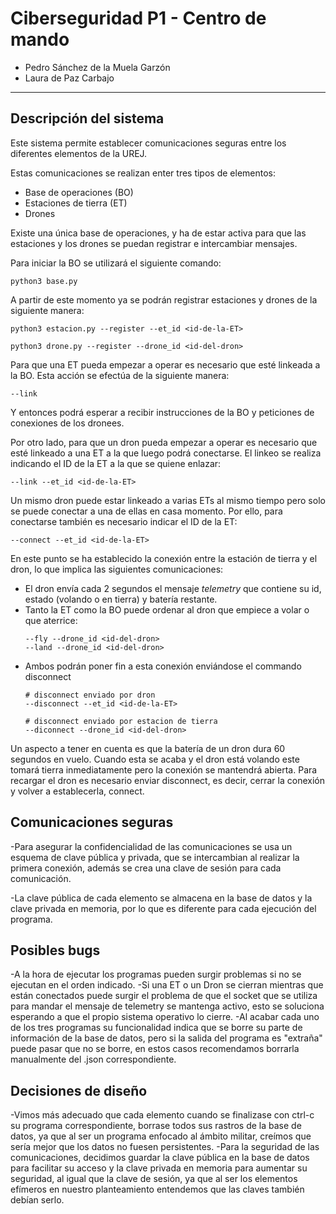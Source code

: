 # Ciberseguridad P1 - Centro de mando


- Pedro Sánchez de la Muela Garzón
- Laura de Paz Carbajo

----------



## Descripción del sistema
Este sistema permite establecer comunicaciones seguras entre los diferentes elementos de la UREJ.

Estas comunicaciones se realizan enter tres tipos de elementos:

- Base de operaciones (BO)
- Estaciones de tierra (ET)
- Drones


Existe una única base de operaciones, y ha de estar activa para que las estaciones y los drones se puedan registrar e intercambiar mensajes.

Para iniciar la BO se utilizará el siguiente comando:

```
python3 base.py
```

A partir de este momento ya se podrán registrar estaciones y drones de la siguiente manera:

```
python3 estacion.py --register --et_id <id-de-la-ET>
```

```
python3 drone.py --register --drone_id <id-del-dron>
```

Para que una ET pueda empezar a operar es necesario que esté linkeada a la BO. Esta acción se efectúa de la siguiente manera:

```
--link
```

Y entonces podrá esperar a recibir instrucciones de la BO y peticiones de conexiones de los dronees.

Por otro lado, para que un dron pueda empezar a operar es necesario que esté linkeado a una ET a la que luego podrá conectarse.
El linkeo se realiza indicando el ID de la ET a la que se quiene enlazar:

```
--link --et_id <id-de-la-ET>
```

Un mismo dron puede estar linkeado a varias ETs al mismo tiempo pero solo se puede conectar a una de ellas en casa momento. Por ello, para conectarse también es necesario indicar el ID de la ET:

```
--connect --et_id <id-de-la-ET>
```

En este punto se ha establecido la conexión entre la estación de tierra y el dron, lo que implica las siguientes comunicaciones:

- El dron envía cada 2 segundos el mensaje _telemetry_ que contiene su id, estado (volando o en tierra) y batería restante.
- Tanto la ET como la BO puede ordenar al dron que empiece a volar o que aterrice:
    ```
    --fly --drone_id <id-del-dron>
    --land --drone_id <id-del-dron>
    ```
- Ambos podrán poner fin a esta conexión enviándose el commando disconnect
    ```
    # disconnect enviado por dron
    --disconnect --et_id <id-de-la-ET>

    # disconnect enviado por estacion de tierra
    --diconnect --drone_id <id-del-dron>
    ```

Un aspecto a tener en cuenta es que la batería de un dron dura 60 segundos en vuelo. Cuando esta se acaba y el dron está volando este tomará tierra inmediatamente pero la conexión se mantendrá abierta. Para recargar el dron es necesario enviar disconnect, es decir, cerrar la conexión y volver a establecerla, connect.


## Comunicaciones seguras

-Para asegurar la confidencialidad de las comunicaciones se usa un esquema de clave pública y privada, que se intercambian al realizar la primera conexión, además se crea una clave de sesión para cada comunicación. 

-La clave pública de cada elemento se almacena en la base de datos y la clave privada en memoria, por lo que es diferente para cada ejecución del programa.

## Posibles bugs

-A la hora de ejecutar los programas pueden surgir problemas si no se ejecutan en el orden indicado.
-Si una ET o un Dron se cierran mientras que están conectados puede surgir el problema de que el socket que se utiliza para mandar el mensaje de telemetry se mantenga activo, esto se soluciona esperando a que el propio sistema operativo lo cierre.
-Al acabar cada uno de los tres programas su funcionalidad indica que se borre su parte de información de la base de datos, pero si la salida del programa es "extraña" puede pasar que no se borre, en estos casos recomendamos borrarla manualmente del .json correspondiente.

## Decisiones de diseño

-Vimos más adecuado que cada elemento cuando se finalizase con ctrl-c su programa correspondiente, borrase todos sus rastros de la base de datos, ya que al ser un programa enfocado al ámbito militar, creímos que sería mejor que los datos no fuesen persistentes.
-Para la seguridad de las comunicaciones, decidimos guardar la clave pública en la base de datos para facilitar su acceso y la clave privada en memoria para aumentar su seguridad, al igual que la clave de sesión, ya que al ser los elementos efímeros en nuestro planteamiento entendemos que las claves también debían serlo.


